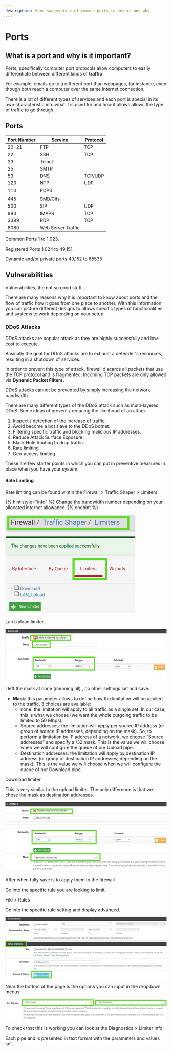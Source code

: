 ```yaml
---
description: Some suggestions of common ports to secure and why
---
```


# Ports

## What is a port and why is it important?

Ports, specifically computer port protocols allow computers to easily differentiate between different kinds of **traffic**

For example, emails go to a different port than webpages, for instance, even though both reach a computer over the same Internet connection.

There is a lot of different types of services and each port is special in its own characteristic into what it is used for and how it allows allows the type of traffic to go through.



## Ports

| Port Number | Service            | Protocol |
| ----------- | ------------------ | -------- |
| 20-21       | FTP                | TCP      |
| 22          | SSH                | TCP      |
| 23          | Telnet             |          |
| 25          | SMTP               |          |
| 53          | DNS                | TCP/UDP  |
| 123         | NTP                | UDP      |
| 110         | POP3               |          |
|             |                    |          |
| 445         | SMB/Cifs           |          |
| 500         | SIP                | UDP      |
| 993         | IMAPS              | TCP      |
| 3389        | RDP                | TCP      |
| 8080        | Web Server Traffic |          |

Common Ports 1 to 1,023.

Registered Ports 1,024 to 49,151.&#x20;

Dynamic and/or private ports 49,152 to 65535



## Vulnerabilities

Vulnerabilities, the not so good stuff...

There are many reasons why it is important to know about ports and the flow of traffic how it goes from one place to another. With this information you can picture different designs to allows specific types of functionalities and systems to work depending on your setup.

### DDoS Attacks

DDoS attacks are popular attack as they are highly successfully and low-cost to execute.

Basically the goal for DDoS attacks are to exhaust a defender's resources, resulting in a shutdown of services.

In order to prevent this type of attack, firewall discards all packets that use the TCP protocol and is fragmented. Incoming TCP packets are only allowed via **Dynamic Packet Filters.**

DDoS attacks cannot be prevented by simply increasing the network bandwidth.

There are many different types of the DDoS attack such as multi-layered DDoS. Some ideas of prevent / reducing the likelihood of an attack.

1. Inspect / detection of the increase of traffic.
2. Avoid become a bot slave to the DDoS botnet.
3. Filtering specific traffic and blocking malicious IP addresses.
4. Reduce Attack Surface Exposure.
5. Black Hole Routing to drop traffic.
6. Rate limiting
7. Geo-access limiting

These are few starter points in which you can put in preventive measures in place when you have your system.&#x20;

#### Rate Limiting

Rate limiting can be found wihtin the Firewall > Traffic Shaper > Limiters

{% hint style="info" %}
Change the bandwidth number depending on your allocated internet allowance.
{% endhint %}

![](<../.gitbook/assets/image (21).png>)

Lan Upload limiter

![](<../.gitbook/assets/image (22).png>)

I left the mask at none (meaning all) , no other settings set and save.

* **Mask**: this parameter allows to define how the limitation will be applied to the traffic. 3 choices are available:
  * none: the limitation will apply to all traffic as a single set. In our case, this is what we choose (we want the whole outgoing traffic to be limited to 50 Mbps).
  * Source addresses: the limitation will apply per source IP address (or group of source IP addresses, depending on the mask). So, to perform a limitation by IP address of a network, we choose “Source addresses” and specify a /32 mask. This is the value we will choose when we will configure the queue of our Upload pipe.
  * Destination addresses: the limitation will apply by destination IP address (or group of destination IP addresses, depending on the mask). This is the value we will choose when we will configure the queue of our Download pipe.

Download limiter

This is very similar to the upload limiter. The only difference is that we chose the mask as destination addresses.

![](<../.gitbook/assets/image (23).png>)&#x20;

After when fully save is to apply them to the firewall.



Go into the specific rule you are looking to limit.

File > Rules

Go into the specific rule setting and display advanced.

![](<../.gitbook/assets/image (24).png>)

Near the bottom of the page is the options you can input in the dropdown menus:

![](<../.gitbook/assets/image (25).png>)

To check that this is working you can look at the Diagnostics > Limiter Info.

Each pipe and is presented in text format with the parameters and values set.

